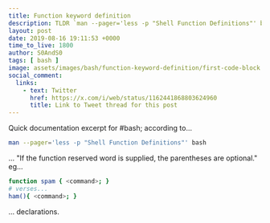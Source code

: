 ```yaml
---
title: Function keyword definition
description: TLDR `man --pager='less -p "Shell Function Definitions"' bash`
layout: post
date: 2019-08-16 19:11:53 +0000
time_to_live: 1800
author: S0AndS0
tags: [ bash ]
image: assets/images/bash/function-keyword-definition/first-code-block.png
social_comment:
  links:
    - text: Twitter
      href: https://x.com/i/web/status/1162441868803624960
      title: Link to Tweet thread for this post
---
```




Quick documentation excerpt for #bash; according to...

```bash
man --pager='less -p "Shell Function Definitions"' bash
```

... "If the function reserved word is supplied, the parentheses are optional."
eg...

```bash
function spam { <command>; }
# verses...
ham(){ <command>; }
```

... declarations.

